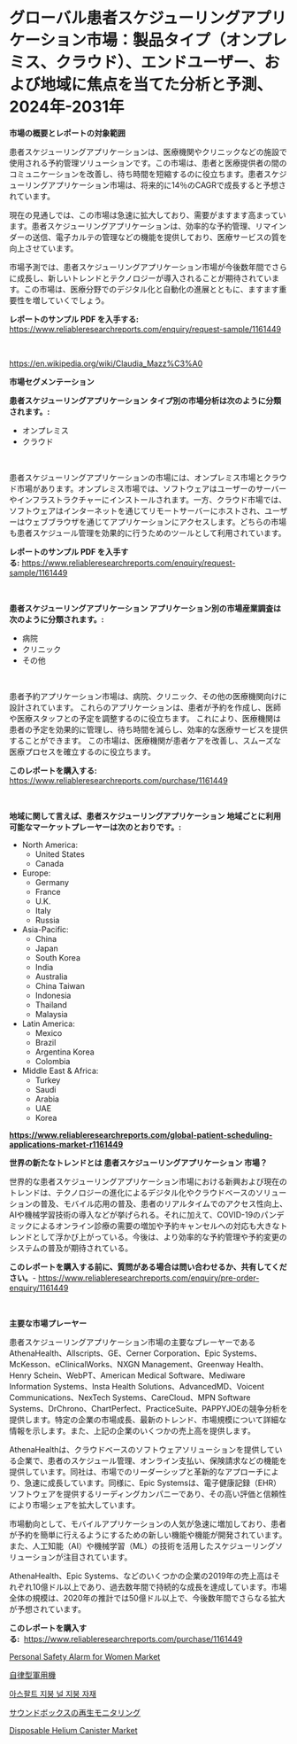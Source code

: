 <p><h1>グローバル患者スケジューリングアプリケーション市場：製品タイプ（オンプレミス、クラウド）、エンドユーザー、および地域に焦点を当てた分析と予測、2024年-2031年</h1></p><p><strong>市場の概要とレポートの対象範囲</strong></p>
<p><p>患者スケジューリングアプリケーションは、医療機関やクリニックなどの施設で使用される予約管理ソリューションです。この市場は、患者と医療提供者の間のコミュニケーションを改善し、待ち時間を短縮するのに役立ちます。患者スケジューリングアプリケーション市場は、将来的に14％のCAGRで成長すると予想されています。</p><p>現在の見通しでは、この市場は急速に拡大しており、需要がますます高まっています。患者スケジューリングアプリケーションは、効率的な予約管理、リマインダーの送信、電子カルテの管理などの機能を提供しており、医療サービスの質を向上させています。</p><p>市場予測では、患者スケジューリングアプリケーション市場が今後数年間でさらに成長し、新しいトレンドとテクノロジーが導入されることが期待されています。この市場は、医療分野でのデジタル化と自動化の進展とともに、ますます重要性を増していくでしょう。</p></p>
<p><strong>レポートのサンプル PDF を入手する:</strong> <a href="https://www.reliableresearchreports.com/enquiry/request-sample/1161449">https://www.reliableresearchreports.com/enquiry/request-sample/1161449</a></p>
<p>&nbsp;</p>
<p><a href="https://en.wikipedia.org/wiki/Claudia_Mazz%C3%A0">https://en.wikipedia.org/wiki/Claudia_Mazz%C3%A0</a></p>
<p><strong>市場セグメンテーション</strong></p>
<p><strong>患者スケジューリングアプリケーション タイプ別の市場分析は次のように分類されます。:</strong></p>
<p><ul><li>オンプレミス</li><li>クラウド</li></ul></p>
<p>&nbsp;</p>
<p><p>患者スケジューリングアプリケーションの市場には、オンプレミス市場とクラウド市場があります。オンプレミス市場では、ソフトウェアはユーザーのサーバーやインフラストラクチャーにインストールされます。一方、クラウド市場では、ソフトウェアはインターネットを通じてリモートサーバーにホストされ、ユーザーはウェブブラウザを通じてアプリケーションにアクセスします。どちらの市場も患者スケジュール管理を効果的に行うためのツールとして利用されています。</p></p>
<p><strong>レポートのサンプル PDF を入手する:</strong>&nbsp;<a href="https://www.reliableresearchreports.com/enquiry/request-sample/1161449">https://www.reliableresearchreports.com/enquiry/request-sample/1161449</a></p>
<p>&nbsp;</p>
<p><strong> 患者スケジューリングアプリケーション アプリケーション別の市場産業調査は次のように分類されます。:</strong></p>
<p><ul><li>病院</li><li>クリニック</li><li>その他</li></ul></p>
<p>&nbsp;</p>
<p><p>患者予約アプリケーション市場は、病院、クリニック、その他の医療機関向けに設計されています。 これらのアプリケーションは、患者が予約を作成し、医師や医療スタッフとの予定を調整するのに役立ちます。 これにより、医療機関は患者の予定を効果的に管理し、待ち時間を減らし、効率的な医療サービスを提供することができます。 この市場は、医療機関が患者ケアを改善し、スムーズな医療プロセスを確立するのに役立ちます。</p></p>
<p><strong>このレポートを購入する:</strong>&nbsp; <a href="https://www.reliableresearchreports.com/purchase/1161449">https://www.reliableresearchreports.com/purchase/1161449</a></p>
<p>&nbsp;</p>
<p><strong>地域に関して言えば、患者スケジューリングアプリケーション 地域ごとに利用可能なマーケットプレーヤーは次のとおりです。:</strong></p>
<p><ul>
    <li>
        North America:
        <ul>
            <li>United States</li>
            <li>Canada</li>
        </ul>
    </li>
    <li>
        Europe:
        <ul>
            <li>Germany</li>
            <li>France</li>
            <li>U.K.</li>
            <li>Italy</li>
            <li>Russia</li>
        </ul>
    </li>
    <li>
        Asia-Pacific:
        <ul>
            <li>China</li>
            <li>Japan</li>
            <li>South Korea</li>
            <li>India</li>
            <li>Australia</li>
            <li>China Taiwan</li>
            <li>Indonesia</li>
            <li>Thailand</li>
            <li>Malaysia</li>
        </ul>
    </li>
    <li>
        Latin America:
        <ul>
            <li>Mexico</li>
            <li>Brazil</li>
            <li>Argentina Korea</li>
            <li>Colombia</li>
        </ul>
    </li>
    <li>
        Middle East & Africa:
        <ul>
            <li>Turkey</li>
            <li>Saudi</li>
            <li>Arabia</li>
            <li>UAE</li>
            <li>Korea</li>
        </ul>
    </li>
    </ul></p>
<p><strong><a href="https://www.reliableresearchreports.com/global-patient-scheduling-applications-market-r1161449">https://www.reliableresearchreports.com/global-patient-scheduling-applications-market-r1161449</a></strong>&nbsp;</p>
<p><strong>世界の新たなトレンドとは 患者スケジューリングアプリケーション 市場？</strong></p>
<p><p>世界的な患者スケジューリングアプリケーション市場における新興および現在のトレンドは、テクノロジーの進化によるデジタル化やクラウドベースのソリューションの普及、モバイル応用の普及、患者のリアルタイムでのアクセス性向上、AIや機械学習技術の導入などが挙げられる。それに加えて、COVID-19のパンデミックによるオンライン診療の需要の増加や予約キャンセルへの対応も大きなトレンドとして浮かび上がっている。今後は、より効率的な予約管理や予約変更のシステムの普及が期待されている。</p></p>
<p><strong>このレポートを購入する前に、質問がある場合は問い合わせるか、共有してください。</strong>- <a href="https://www.reliableresearchreports.com/enquiry/pre-order-enquiry/1161449">https://www.reliableresearchreports.com/enquiry/pre-order-enquiry/1161449</a></p>
<p>&nbsp;</p>
<p><strong>主要な市場プレーヤー</strong></p>
<p><p>患者スケジューリングアプリケーション市場の主要なプレーヤーであるAthenaHealth、Allscripts、GE、Cerner Corporation、Epic Systems、McKesson、eClinicalWorks、NXGN Management、Greenway Health、Henry Schein、WebPT、American Medical Software、Mediware Information Systems、Insta Health Solutions、AdvancedMD、Voicent Communications、NexTech Systems、CareCloud、MPN Software Systems、DrChrono、ChartPerfect、PracticeSuite、PAPPYJOEの競争分析を提供します。特定の企業の市場成長、最新のトレンド、市場規模について詳細な情報を示します。また、上記の企業のいくつかの売上高を提供します。</p><p>AthenaHealthは、クラウドベースのソフトウェアソリューションを提供している企業で、患者のスケジュール管理、オンライン支払い、保険請求などの機能を提供しています。同社は、市場でのリーダーシップと革新的なアプローチにより、急速に成長しています。同様に、Epic Systemsは、電子健康記録（EHR）ソフトウェアを提供するリーディングカンパニーであり、その高い評価と信頼性により市場シェアを拡大しています。</p><p>市場動向として、モバイルアプリケーションの人気が急速に増加しており、患者が予約を簡単に行えるようにするための新しい機能や機能が開発されています。また、人工知能（AI）や機械学習（ML）の技術を活用したスケジューリングソリューションが注目されています。</p><p>AthenaHealth、Epic Systems、などのいくつかの企業の2019年の売上高はそれぞれ10億ドル以上であり、過去数年間で持続的な成長を達成しています。市場全体の規模は、2020年の推計では50億ドル以上で、今後数年間でさらなる拡大が予想されています。</p></p>
<p><strong>このレポートを購入する:</strong>&nbsp;&nbsp;<a href="https://www.reliableresearchreports.com/purchase/1161449">https://www.reliableresearchreports.com/purchase/1161449</a></p>
<p><p><a href="https://github.com/cecuraprangm/Market-Research-Report-List-3/blob/main/personal-safety-alarm-for-women-market.md">Personal Safety Alarm for Women Market</a></p><p><a href="https://github.com/schmahlson/Market-Research-Report-List-2/blob/main/8819944145554.md">自律型軍用機</a></p><p><a href="https://github.com/hzumrdvas204296/Market-Research-Report-List-2/blob/main/2275071153973.md">아스팔트 지붕 널 지붕 자재</a></p><p><a href="https://github.com/roulaayoub-saad/Market-Research-Report-List-1/blob/main/1192970145553.md">サウンドボックスの再生モニタリング</a></p><p><a href="https://github.com/fiixsa/Market-Research-Report-List-3/blob/main/disposable-helium-canister-market.md">Disposable Helium Canister Market</a></p></p>